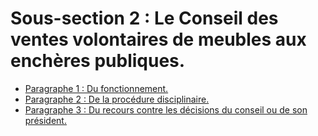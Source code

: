 # Sous-section 2 : Le Conseil des ventes volontaires de meubles aux enchères publiques.

- [Paragraphe 1 : Du fonctionnement.](paragraphe-1)
- [Paragraphe 2 : De la procédure disciplinaire.](paragraphe-2)
- [Paragraphe 3 : Du recours contre les décisions du conseil ou de son président.](paragraphe-3)
